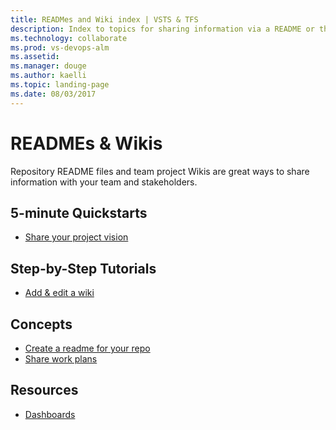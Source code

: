 ```yaml
---
title: READMes and Wiki index | VSTS & TFS
description: Index to topics for sharing information via a README or the Wiki in VSTS or TFS    
ms.technology: collaborate
ms.prod: vs-devops-alm
ms.assetid:  
ms.manager: douge
ms.author: kaelli
ms.topic: landing-page 
ms.date: 08/03/2017
---
```


# READMEs & Wikis 

Repository README files and team project Wikis are great ways to share information with your team and stakeholders. 

<!--- There isn't really any how-to guidance about creating or working with README file, what we have is conceptual --> 

<!---
## Overview  
[About READMEs & Wikis?](about-readme-wiki.md)
-->

## 5-minute Quickstarts  
- [Share your project vision](project-vision-status.md)



## Step-by-Step Tutorials

- [Add & edit a wiki](add-edit-wiki.md)  
 
## Concepts 
- [Create a readme for your repo](/vsts/git/create-a-readme?toc=/vsts/collaborate/toc.json) 
- [Share work plans](/vsts/work/track/share-plans?toc=/vsts/collaborate/toc.json)  
  
## Resources 

  - [Dashboards](../report/dashboards.md)